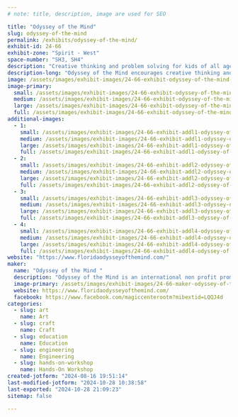 ```yaml
---
# note: title, description, image are used for SEO

title: "Odyssey of the Mind"
slug: odyssey-of-the-mind
permalink: /exhibits/odyssey-of-the-mind/
exhibit-id: 24-66
exhibit-zone: "Spirit - West"
space-number: "SH3, SH4"
description: "Creative thinking and problem solving for kids of all ages. Form a team today. "
description-long: "Odyssey of the Mind encourages creative thinking and problem solving in a team environment. Our booth will display items made by team members. We will also crush balsa wood structures every hour. We will have a make and take mask craft. "
image: /assets/images/exhibit-images/24-66-exhibit-odyssey-of-the-mind-img-0685-large.jpeg
image-primary: 
  small: /assets/images/exhibit-images/24-66-exhibit-odyssey-of-the-mind-img-0685-small.jpeg
  medium: /assets/images/exhibit-images/24-66-exhibit-odyssey-of-the-mind-img-0685-medium.jpeg
  large: /assets/images/exhibit-images/24-66-exhibit-odyssey-of-the-mind-img-0685-large.jpeg
  full: /assets/images/exhibit-images/24-66-exhibit-odyssey-of-the-mind-img-0685-full.jpeg
additional-images: 
  - 1:
    small: /assets/images/exhibit-images/24-66-exhibit-addl1-odyssey-of-the-mind-img-0646-small.jpeg
    medium: /assets/images/exhibit-images/24-66-exhibit-addl1-odyssey-of-the-mind-img-0646-medium.jpeg
    large: /assets/images/exhibit-images/24-66-exhibit-addl1-odyssey-of-the-mind-img-0646-large.jpeg
    full: /assets/images/exhibit-images/24-66-exhibit-addl1-odyssey-of-the-mind-img-0646-full.jpeg
  - 2:
    small: /assets/images/exhibit-images/24-66-exhibit-addl2-odyssey-of-the-mind-img-0661-small.jpeg
    medium: /assets/images/exhibit-images/24-66-exhibit-addl2-odyssey-of-the-mind-img-0661-medium.jpeg
    large: /assets/images/exhibit-images/24-66-exhibit-addl2-odyssey-of-the-mind-img-0661-large.jpeg
    full: /assets/images/exhibit-images/24-66-exhibit-addl2-odyssey-of-the-mind-img-0661-full.jpeg
  - 3:
    small: /assets/images/exhibit-images/24-66-exhibit-addl3-odyssey-of-the-mind-img-0667-small.jpeg
    medium: /assets/images/exhibit-images/24-66-exhibit-addl3-odyssey-of-the-mind-img-0667-medium.jpeg
    large: /assets/images/exhibit-images/24-66-exhibit-addl3-odyssey-of-the-mind-img-0667-large.jpeg
    full: /assets/images/exhibit-images/24-66-exhibit-addl3-odyssey-of-the-mind-img-0667-full.jpeg
  - 4:
    small: /assets/images/exhibit-images/24-66-exhibit-addl4-odyssey-of-the-mind-img-0692-small.jpeg
    medium: /assets/images/exhibit-images/24-66-exhibit-addl4-odyssey-of-the-mind-img-0692-medium.jpeg
    large: /assets/images/exhibit-images/24-66-exhibit-addl4-odyssey-of-the-mind-img-0692-large.jpeg
    full: /assets/images/exhibit-images/24-66-exhibit-addl4-odyssey-of-the-mind-img-0692-full.jpeg
website: "https://www.floridaodysseyofthemind.com/"
maker: 
  name: "Odyssey of the Mind "
  description: "Odyssey of the Mind is an international non profit promoting creativity and problem solving for students kindergarten through College. "
  image-primary: /assets/images/exhibit-images/24-66-maker-odyssey-of-the-mind-img-2840-medium.jpeg
  website: https://www.floridaodysseyofthemind.com/
  facebook: https://www.facebook.com/magiccenterootm?mibextid=LQQJ4d
categories: 
  - slug: art
    name: Art
  - slug: craft
    name: Craft
  - slug: education
    name: Education
  - slug: engineering
    name: Engineering
  - slug: hands-on-workshop
    name: Hands-On Workshop
created-jotform: "2024-08-16 19:51:14"
last-modified-jotform: "2024-10-28 10:38:58"
last-exported: "2024-10-28 21:09:23"
sitemap: false

---
```


